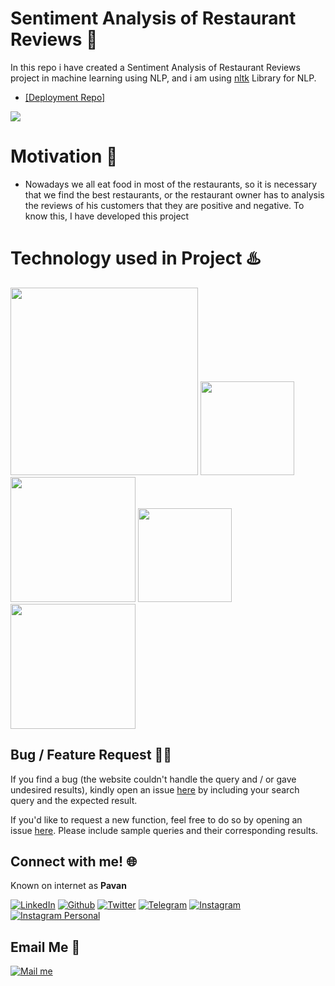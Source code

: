 # Sentiment Analysis of Restaurant Reviews :notebook:
In this repo i have created a Sentiment Analysis of Restaurant Reviews project in machine learning using NLP, and i am using [nltk](https://pypi.org/project/nltk/) Library for NLP.

  - [[Deployment Repo]](https://github.com/pavan143143/Restaurant-Review-Sentiment-Analysis)

[![](https://camo.githubusercontent.com/2fb0723ef80f8d87a51218680e209c66f213edf8/68747470733a2f2f666f7274686562616467652e636f6d2f696d616765732f6261646765732f6d6164652d776974682d707974686f6e2e737667)](https://python.org)

# Motivation :monocle_face:
  - Nowadays we all eat food in most of the restaurants, so it is necessary that we find the best restaurants, or the restaurant owner has to analysis the reviews of his customers that they are positive and negative. To know this, I have developed this project

# Technology used in Project :hotsprings:
<img target="_blank" src="https://github.com/pavan143143/technology/blob/master/pandas.png" width="300">  <img target="_blank" src="https://github.com/pavan143143/technology/blob/master/Jupyter.png" width="150">    <img target="_blank" src="https://github.com/pavan143143/technology/blob/master/numpy.png" width="200">    <img target="_blank" src="https://github.com/pavan143143/technology/blob/master/python_nltk.png" width="150">    <img target="_blank" src="https://github.com/pavan143143/technology/blob/master/sklearn.png" width="200">


## Bug / Feature Request :man_technologist:
If you find a bug (the website couldn't handle the query and / or gave undesired results), kindly open an issue [here](https://github.com/pavan143143/Sentiment-Analysis-of-Restaurant-Reviews/issues/new) by including your search query and the expected result.

If you'd like to request a new function, feel free to do so by opening an issue [here](https://github.com/pavan143143/Sentiment-Analysis-of-Restaurant-Reviews/issues/new). Please include sample queries and their corresponding results.


## Connect with me! 🌐
Known on internet as **Pavan**

[<img target="_blank" src="https://img.icons8.com/bubbles/100/000000/linkedin.png" title="LinkedIn">](https://bit.ly/2Ky3ho6)  [<img target="_blank" src="https://img.icons8.com/bubbles/100/000000/github.png" title="Github">](https://bit.ly/2yoggit) [<img target="_blank" src="https://img.icons8.com/bubbles/100/000000/twitter.png" title="Twitter">](https://bit.ly/3dbLJLC) [<img target="_blank" src="https://img.icons8.com/bubbles/100/000000/telegram-app.png" title="Telegram"/>](https://t.me/yogeshnile) [<img target="_blank" src="https://img.icons8.com/bubbles/100/000000/instagram-new.png" title="Instagram">](https://bit.ly/3b9Qeo4)  [<img target="_blank" src="https://img.icons8.com/bubbles/100/000000/instagram.png" title="Instagram Personal">](https://bit.ly/32SXHV0)

## Email Me :e-mail:

[<img target="_blank" src="https://img.icons8.com/bubbles/100/000000/secured-letter.png" title="Mail me">](mailto:paavnpuli333@gmail.com)
